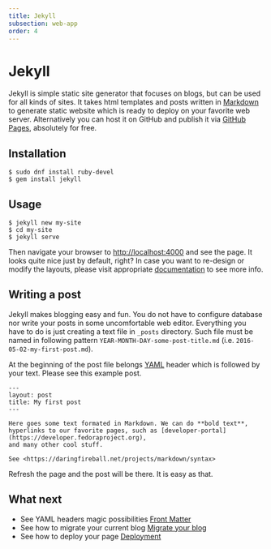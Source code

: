 ```yaml
---
title: Jekyll
subsection: web-app
order: 4
---
```


# Jekyll
Jekyll is simple static site generator that focuses on blogs, but can be used for all kinds of sites. It takes html templates and posts written in [Markdown](https://daringfireball.net/projects/markdown/syntax) to generate static website which is ready to deploy on your favorite web server. Alternatively you can host it on GitHub and publish it via [GitHub Pages](https://pages.github.com), absolutely for free.


## Installation

```
$ sudo dnf install ruby-devel
$ gem install jekyll
```


## Usage

```
$ jekyll new my-site
$ cd my-site
$ jekyll serve
```

Then navigate your browser to <http://localhost:4000> and see the page. It looks quite nice just by default, right? In case you want to re-design or modify the layouts, please visit appropriate [documentation](https://jekyllrb.com/docs/home) to see more info.


## Writing a post
Jekyll makes blogging easy and fun. You do not have to configure database nor write your posts in some uncomfortable web editor. Everything you have to do is just creating a text file in `_posts` directory. Such file must be named in following pattern `YEAR-MONTH-DAY-some-post-title.md` (i.e. `2016-05-02-my-first-post.md`).

At the beginning of the post file belongs [YAML](http://yaml.org) header which is followed by your text. Please see this example post.

```
---
layout: post
title: My first post
---

Here goes some text formated in Markdown. We can do **bold text**,
hyperlinks to our favorite pages, such as [developer-portal](https://developer.fedoraproject.org),
and many other cool stuff.

See <https://daringfireball.net/projects/markdown/syntax>
```

Refresh the page and the post will be there. It is easy as that.


## What next
- See YAML headers magic possibilities [Front Matter](https://jekyllrb.com/docs/frontmatter)
- See how to migrate your current blog [Migrate your blog](https://import.jekyllrb.com/docs/home)
- See how to deploy your page [Deployment](https://jekyllrb.com/docs/deployment-methods)
